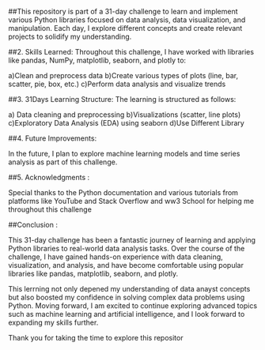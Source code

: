 ##This repository is part of a 31-day challenge to learn and implement various Python libraries focused on data analysis, data visualization, and manipulation. Each day, I explore different concepts and create relevant projects to solidify my understanding.

##2. Skills Learned:
Throughout this challenge, I have worked with libraries like pandas, NumPy, matplotlib, seaborn, and plotly to:

a)Clean and preprocess data
b)Create various types of plots (line, bar, scatter, pie, box, etc.)
c)Perform data analysis and visualize trends

##3. 31Days Learning Structure:
The learning is structured as follows:

a) Data cleaning and preprocessing
b)Visualizations (scatter, line plots)
c)Exploratory Data Analysis (EDA) using seaborn
d)Use Different Library

##4. Future Improvements:

In the future, I plan to explore machine learning models and time series analysis as part of this challenge.

##5. Acknowledgments :

Special thanks to the Python documentation and various tutorials from platforms like YouTube and Stack Overflow and ww3 School for helping me throughout this challenge

##Conclusion :

This 31-day challenge has been a fantastic journey of learning and applying Python libraries to real-world data analysis tasks. Over the course of the challenge, I have gained hands-on experience with data cleaning, visualization, and analysis, and have become comfortable using popular libraries like pandas, matplotlib, seaborn, and plotly.

This lerrning not only depened my understanding of data anayst concepts but also boosted my confidence in solving complex data problems using Python. Moving forward, I am excited to continue exploring advanced topics such as machine learning and artificial intelligence, and I look forward to expanding my skills further.

Thank you for taking the time to explore this repositor

